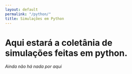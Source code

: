 ```yaml
---
layout: default
permalink: "/python/"
title: Simulações em Python
---
```


# Aqui estará a coletânia de simulações feitas em python.

_Ainda não há nada por aqui_
